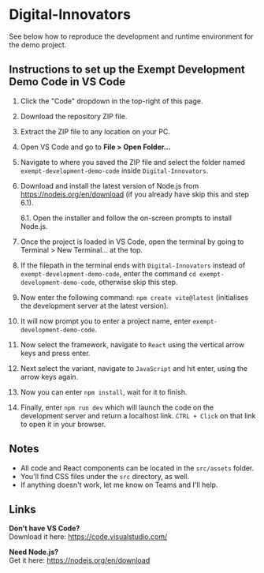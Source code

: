 # Digital-Innovators
See below how to reproduce the development and runtime environment for the demo project.
## Instructions to set up the Exempt Development Demo Code in VS Code

1. Click the "Code" dropdown in the top-right of this page.
2. Download the repository ZIP file.
3. Extract the ZIP file to any location on your PC.
4. Open VS Code and go to **File > Open Folder...**
5. Navigate to where you saved the ZIP file and select the folder named `exempt-development-demo-code` inside `Digital-Innovators`.
6. Download and install the latest version of Node.js from https://nodejs.org/en/download (if you already have skip this and step 6.1).

   6.1. Open the installer and follow the on-screen prompts to install Node.js.
8. Once the project is loaded in VS Code, open the terminal by going to Terminal > New Terminal... at the top.
9. If the filepath in the terminal ends with `Digital-Innovators` instead of `exempt-development-demo-code`, enter the command `cd exempt-development-demo-code`, otherwise skip this step.
10. Now enter the following command: `npm create vite@latest` (initialises the development server at the latest version).
11. It will now prompt you to enter a project name, enter `exempt-development-demo-code`.
12. Now select the framework, navigate to `React` using the vertical arrow keys and press enter.
13. Next select the variant, navigate to `JavaScript` and hit enter, using the arrow keys again.
14. Now you can enter `npm install`, wait for it to finish.
15. Finally, enter `npm run dev` which will launch the code on the development server and return a localhost link. `CTRL + Click` on that link to open it in your browser.

## Notes
- All code and React components can be located in the `src/assets` folder.
- You'll find CSS files under the `src` directory, as well.
- If anything doesn't work, let me know on Teams and I'll help.

## Links
**Don't have VS Code?**<br>Download it here: https://code.visualstudio.com/

**Need Node.js?**<br>Get it here: https://nodejs.org/en/download
